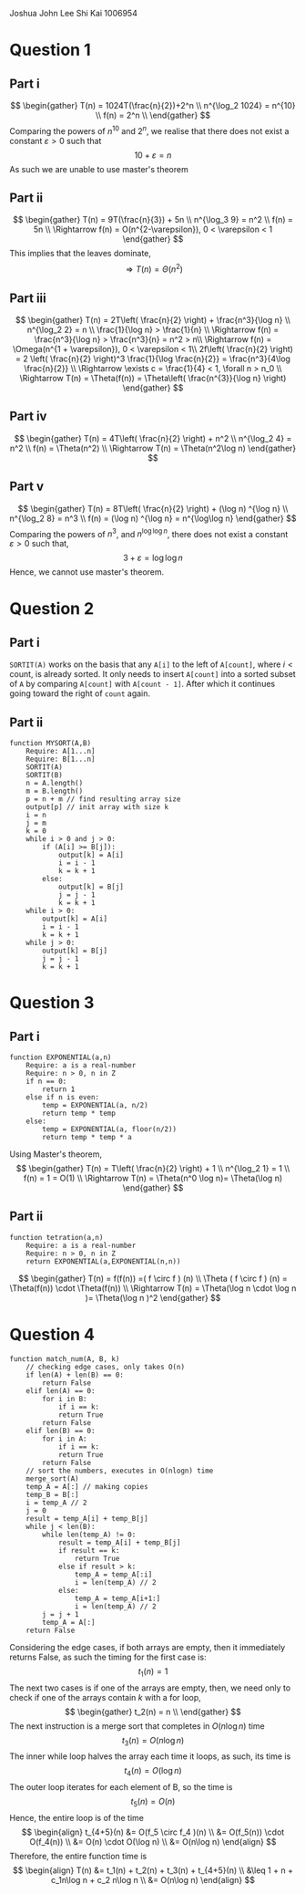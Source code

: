 Joshua John Lee Shi Kai 1006954
# Question 1
## Part i
$$
\begin{gather}
T(n) = 1024T(\frac{n}{2})+2^n \\
n^{\log_2 1024} = n^{10} \\
f(n) = 2^n \\
\end{gather}
$$
Comparing the powers of $n^{10}$ and $2^n$, we realise that there does not exist a constant $\varepsilon > 0$ such that 
$$
10 + \varepsilon = n
$$
As such we are unable to use master's theorem
## Part ii
$$
\begin{gather}
T(n) = 9T(\frac{n}{3}) + 5n \\
n^{\log_3 9} = n^2 \\
f(n) = 5n \\
\Rightarrow f(n) = O(n^{2-\varepsilon}), 0 < \varepsilon < 1
\end{gather}
$$
This implies that the leaves dominate,
$$
\Rightarrow T(n) = \Theta(n^2)
$$
## Part iii
$$
\begin{gather}
T(n) = 2T\left( \frac{n}{2} \right) + \frac{n^3}{\log n} \\
n^{\log_2 2} = n \\
\frac{1}{\log n} > \frac{1}{n} \\
\Rightarrow f(n) = \frac{n^3}{\log n} > \frac{n^3}{n} = n^2 > n\\
\Rightarrow f(n) = \Omega(n^{1 + \varepsilon}), 0 < \varepsilon < 1\\
2f\left( \frac{n}{2} \right) = 2 \left( \frac{n}{2} \right)^3 \frac{1}{\log \frac{n}{2}} = \frac{n^3}{4\log \frac{n}{2}} \\
\Rightarrow \exists c = \frac{1}{4} < 1, \forall n > n_0 \\
\Rightarrow T(n) = \Theta(f(n)) = \Theta\left( \frac{n^{3}}{\log n} \right)
\end{gather}
$$
## Part iv
$$
\begin{gather}
T(n) = 4T\left( \frac{n}{2} \right) + n^2 \\
n^{\log_2 4} = n^2 \\
f(n) = \Theta(n^2) \\
\Rightarrow T(n) = \Theta(n^2\log n)
\end{gather}
$$
## Part v
$$
\begin{gather}
T(n) = 8T\left( \frac{n}{2} \right) + (\log n) ^{\log n} \\
n^{\log_2 8} = n^3 \\
f(n) = (\log n) ^{\log n} = n^{\log\log n}
\end{gather}
$$
Comparing the powers of $n^3$, and $n^{\log \log n}$, there does not exist a constant $\varepsilon > 0$ such that,
$$
3 + \varepsilon = \log\log n
$$
Hence, we cannot use master's theorem.
# Question 2
## Part i
`SORTIT(A)` works on the basis that any `A[i]` to the left of ```A[count]```, where $i < \text{count}$, is already sorted. It only needs to insert `A[count]` into a sorted subset of `A` by comparing `A[count]` with `A[count - 1]`. After which it continues going toward the right of `count` again.

## Part ii
```
function MYSORT(A,B)
	Require: A[1...n]
	Require: B[1...n]
	SORTIT(A)
	SORTIT(B)
	n = A.length()
	m = B.length()
	p = n + m // find resulting array size
	output[p] // init array with size k
	i = n
	j = m
	k = 0
	while i > 0 and j > 0:
		if (A[i] >= B[j]):
			output[k] = A[i]
			i = i - 1
			k = k + 1
		else:
			output[k] = B[j]
			j = j - 1
			k = k + 1
	while i > 0:
		output[k] = A[i]
		i = i - 1
		k = k + 1
	while j > 0:
		output[k] = B[j]
		j = j - 1
		k = k + 1
```
# Question 3
## Part i
```
function EXPONENTIAL(a,n)
	Require: a is a real-number
	Require: n > 0, n in Z
	if n == 0:
		return 1
	else if n is even:
		temp = EXPONENTIAL(a, n/2) 
		return temp * temp 
	else: 
		temp = EXPONENTIAL(a, floor(n/2))
		return temp * temp * a
```
Using Master's theorem,
$$
\begin{gather}
T(n) = T\left( \frac{n}{2} \right) + 1 \\
n^{\log_2 1} = 1 \\
f(n) = 1 = O(1) \\
\Rightarrow T(n) = \Theta(n^0 \log n)= \Theta(\log n)
\end{gather}
$$
## Part ii
```
function tetration(a,n) 
	Require: a is a real-number
	Require: n > 0, n in Z
	return EXPONENTIAL(a,EXPONENTIAL(n,n))
```
$$
\begin{gather}
T(n) = f(f(n)) =( f \circ f ) (n) \\
\Theta ( f \circ f ) (n) = \Theta(f(n)) \cdot \Theta(f(n)) \\
\Rightarrow T(n) = \Theta(\log n \cdot \log n )= \Theta(\log n )^2
\end{gather}
$$
# Question 4
```
function match_num(A, B, k)
	// checking edge cases, only takes O(n)
	if len(A) + len(B) == 0:
		return False
	elif len(A) == 0:
		for i in B:
			if i == k:
			return True
		return False
	elif len(B) == 0:
		for i in A:
			if i == k:
			return True
		return False
	// sort the numbers, executes in O(nlogn) time
	merge_sort(A)
	temp_A = A[:] // making copies
	temp_B = B[:]
	i = temp_A // 2
	j = 0
	result = temp_A[i] + temp_B[j]
	while j < len(B):
		while len(temp_A) != 0:
			result = temp_A[i] + temp_B[j]
			if result == k:
				return True
			else if result > k:
				temp_A = temp_A[:i]
				i = len(temp_A) // 2
			else:
				temp_A = temp_A[i+1:]
				i = len(temp_A) // 2
		j = j + 1
		temp_A = A[:]
	return False
```
Considering the edge cases, if both arrays are empty, then it immediately returns False, as such the timing for the first case is:
$$
t_1(n) = 1
$$
The next two cases is if one of the arrays are empty, then, we need only to check if one of the arrays contain $k$ with a for loop,
$$
\begin{gather}
t_2(n) = n \\
\end{gather}
$$
The next instruction is a merge sort that completes in $O(n\log n)$ time
$$
t_3(n) = O(n\log n)
$$
The inner while loop halves the array each time it loops, as such, its time is
$$
t_4(n) = O(\log n)
$$
The outer loop iterates for each element of B, so the time is
$$
t_5(n) = O(n)
$$
Hence, the entire loop is of the time
$$
\begin{align}
t_{4+5}(n) &= O(f_5 \circ f_4 )(n) \\
&= O(f_5(n)) \cdot O(f_4(n)) \\
&= O(n) \cdot O(\log n)  \\
&= O(n\log n)
\end{align}
$$
Therefore, the entire function time is
$$
\begin{align}
T(n) &= t_1(n) + t_2(n) + t_3(n) + t_{4+5}(n) \\
&\leq 1 + n + c_1n\log n + c_2 n\log n  \\
&= O(n\log n)
\end{align}
$$
